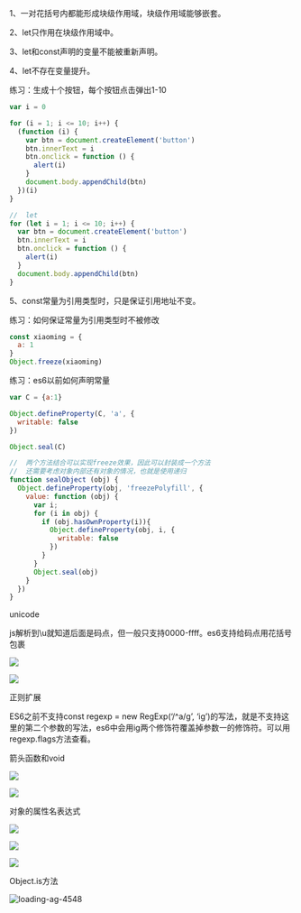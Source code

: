 1、一对花括号内都能形成块级作用域，块级作用域能够嵌套。

2、let只作用在块级作用域中。

3、let和const声明的变量不能被重新声明。

4、let不存在变量提升。

练习：生成十个按钮，每个按钮点击弹出1-10

```js
var i = 0

for (i = 1; i <= 10; i++) {
  (function (i) {
    var btn = document.createElement('button')
    btn.innerText = i
    btn.onclick = function () {
      alert(i)
    }
    document.body.appendChild(btn)
  })(i)
}

//  let
for (let i = 1; i <= 10; i++) {
  var btn = document.createElement('button')
  btn.innerText = i 
  btn.onclick = function () {
    alert(i)
  }
  document.body.appendChild(btn)
}
```

5、const常量为引用类型时，只是保证引用地址不变。

练习：如何保证常量为引用类型时不被修改

```js
const xiaoming = {
  a: 1
}
Object.freeze(xiaoming)
```

练习：es6以前如何声明常量

```js
var C = {a:1}

Object.defineProperty(C, 'a', {
  writable: false
})

Object.seal(C)

//  两个方法结合可以实现freeze效果，因此可以封装成一个方法
//  还需要考虑对象内部还有对象的情况，也就是使用递归
function sealObject (obj) {
  Object.defineProperty(obj, 'freezePolyfill', {
    value: function (obj) {
      var i;
      for (i in obj) {
        if (obj.hasOwnProperty(i)){
          Object.defineProperty(obj, i, {
            writable: false
          })
        }
      }
      Object.seal(obj)
    }
  })
}
```

unicode

js解析到\u就知道后面是码点，但一般只支持0000-ffff。es6支持给码点用花括号包裹

![](D:\GoogleDrive\images\2020-03-29-17-03-40-image.png)

![](D:\GoogleDrive\images\2020-03-29-17-03-43-image.png)

正则扩展

ES6之前不支持const regexp = new RegExp(‘/^a/g’, ‘ig’)的写法，就是不支持这里的第二个参数的写法，es6中会用ig两个修饰符覆盖掉参数一的修饰符。可以用regexp.flags方法查看。

箭头函数和void

![](D:\GoogleDrive\images\2020-03-29-17-10-09-image.png)

![](D:\GoogleDrive\images\2020-03-29-17-10-17-image.png)

对象的属性名表达式

![](D:\GoogleDrive\images\2020-03-29-17-11-21-image.png)

![](D:\GoogleDrive\images\2020-03-29-17-11-30-image.png)

![](D:\GoogleDrive\images\2020-03-29-17-11-36-image.png)

Object.is方法

![loading-ag-4548]()
